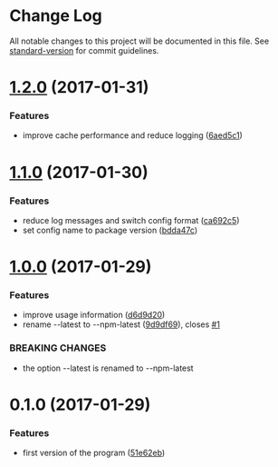 # Change Log

All notable changes to this project will be documented in this file. See [standard-version](https://github.com/conventional-changelog/standard-version) for commit guidelines.

<a name="1.2.0"></a>
# [1.2.0](https://github.com/clebert/pkgname/compare/v1.1.0...v1.2.0) (2017-01-31)


### Features

* improve cache performance and reduce logging ([6aed5c1](https://github.com/clebert/pkgname/commit/6aed5c1))



<a name="1.1.0"></a>
# [1.1.0](https://github.com/clebert/pkgname/compare/v1.0.0...v1.1.0) (2017-01-30)


### Features

* reduce log messages and switch config format ([ca692c5](https://github.com/clebert/pkgname/commit/ca692c5))
* set config name to package version ([bdda47c](https://github.com/clebert/pkgname/commit/bdda47c))



<a name="1.0.0"></a>
# [1.0.0](https://github.com/clebert/pkgname/compare/v0.1.0...v1.0.0) (2017-01-29)


### Features

* improve usage information ([d6d9d20](https://github.com/clebert/pkgname/commit/d6d9d20))
* rename --latest to --npm-latest ([9d9df69](https://github.com/clebert/pkgname/commit/9d9df69)), closes [#1](https://github.com/clebert/pkgname/issues/1)


### BREAKING CHANGES

* the option --latest is renamed to --npm-latest



<a name="0.1.0"></a>
# 0.1.0 (2017-01-29)


### Features

* first version of the program ([51e62eb](https://github.com/clebert/pkgname/commit/51e62eb))
